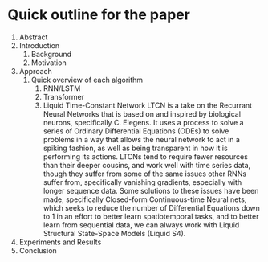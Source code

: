 # Quick outline for the paper

1. Abstract
2. Introduction
   1. Background
   2. Motivation
3. Approach
   1. Quick overview of each algorithm
      1. RNN/LSTM
      2. Transformer
      3. Liquid Time-Constant Network
          LTCN is a take on the Recurrant Neural Networks that is based on and inspired by biological neurons, specifically C. Elegens. It uses a process to solve a series of Ordinary Differential Equations (ODEs)
          to solve problems in a way that allows the neural network to act in a spiking fashion, as well as being
          transparent in how it is performing its actions. LTCNs tend to require fewer resources than their deeper
          cousins, and work well with time series data, though they suffer from some of the same issues other RNNs
          suffer from, specifically vanishing gradients, especially with longer sequence data. Some solutions to these
          issues have been made, specifically Closed-form Continuous-time Neural nets, which seeks to reduce the number of Differential Equations down to 1 in an effort to better learn spatiotemporal tasks, and to better learn from sequential data, we can always work with Liquid Structural State-Space Models (Liquid S4).
4. Experiments and Results
5. Conclusion